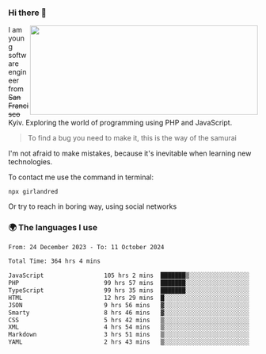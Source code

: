 ### Hi there 👋  

<img align='right' src="https://github-readme-stats.vercel.app/api?username=girlandred&count_private=true&show_icons=true&include_all_commits=true&hide_rank=true&hide_title=true&theme=buefy&card_width=300" width=460 height=180>


I am young software engineer from ~~San Francisco~~ Kyiv. Exploring the world of programming using PHP and JavaScript.


> To find a bug you need to make it, this is the way of the samurai



I'm not afraid to make mistakes, because it's inevitable when learning new technologies.

To contact me use the command in terminal:

```
npx girlandred
```

Or try to reach in boring way, using social networks


### 🌍 The languages I use

<!--START_SECTION:waka-->

```txt
From: 24 December 2023 - To: 11 October 2024

Total Time: 364 hrs 4 mins

JavaScript                 105 hrs 2 mins  ███████▒░░░░░░░░░░░░░░░░░   28.84 %
PHP                        99 hrs 57 mins  ███████░░░░░░░░░░░░░░░░░░   27.45 %
TypeScript                 99 hrs 35 mins  ███████░░░░░░░░░░░░░░░░░░   27.35 %
HTML                       12 hrs 29 mins  █░░░░░░░░░░░░░░░░░░░░░░░░   03.43 %
JSON                       9 hrs 56 mins   ▓░░░░░░░░░░░░░░░░░░░░░░░░   02.73 %
Smarty                     8 hrs 46 mins   ▓░░░░░░░░░░░░░░░░░░░░░░░░   02.41 %
CSS                        5 hrs 42 mins   ▒░░░░░░░░░░░░░░░░░░░░░░░░   01.57 %
XML                        4 hrs 54 mins   ▒░░░░░░░░░░░░░░░░░░░░░░░░   01.35 %
Markdown                   3 hrs 51 mins   ▒░░░░░░░░░░░░░░░░░░░░░░░░   01.06 %
YAML                       2 hrs 43 mins   ▒░░░░░░░░░░░░░░░░░░░░░░░░   00.75 %
```

<!--END_SECTION:waka-->
